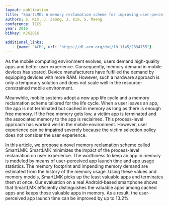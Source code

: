 ```yaml
---
layout: publication
title: "SmartLMK: A memory reclamation scheme for improving user-perceived app launch time"
authors: S. Kim, J. Jeong, J. Kim, S. Maeng
conference: TECS
year: 2016
bibkey: KJK2016

additional_links:
   - {name: "ACM", url: "https://dl.acm.org/doi/10.1145/2894755"}
---
```

As the mobile computing environment evolves, users demand high-quality apps and better user experience. Consequently, memory demand in mobile devices has soared. Device manufacturers have fulfilled the demand by equipping devices with more RAM. However, such a hardware approach is only a temporary solution and does not scale well in the resource-constrained mobile environment.

Meanwhile, mobile systems adopt a new app life cycle and a memory reclamation scheme tailored for the life cycle. When a user leaves an app, the app is not terminated but cached in memory as long as there is enough free memory. If the free memory gets low, a victim app is terminated and the associated memory to the app is reclaimed. This process-level approach has worked well in the mobile environment. However, user experience can be impaired severely because the victim selection policy does not consider the user experience.

In this article, we propose a novel memory reclamation scheme called SmartLMK. SmartLMK minimizes the impact of the process-level reclamation on user experience. The worthiness to keep an app in memory is modeled by means of user-perceived app launch time and app usage statistics. The memory footprint and impending memory demand are estimated from the history of the memory usage. Using these values and memory models, SmartLMK picks up the least valuable apps and terminates them at once. Our evaluation on a real Android-based smartphone shows that SmartLMK efficiently distinguishes the valuable apps among cached apps and keeps those valuable apps in memory. As a result, the user-perceived app launch time can be improved by up to 13.2%.

